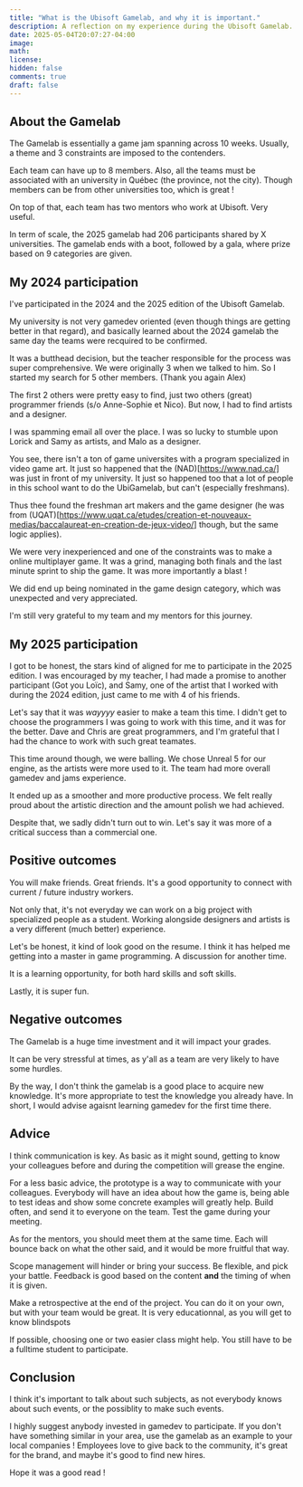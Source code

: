 ```yaml
---
title: "What is the Ubisoft Gamelab, and why it is important."
description: A reflection on my experience during the Ubisoft Gamelab.
date: 2025-05-04T20:07:27-04:00
image:
math:
license:
hidden: false
comments: true
draft: false
---
```


## About the Gamelab

The Gamelab is essentially a game jam spanning across 10 weeks.
Usually, a theme and 3 constraints are imposed to the contenders.

Each team can have up to 8 members. Also, all the teams must be associated
with an university in Québec (the province, not the city). Though members
can be from other universities too, which is great !

On top of that, each team has two mentors who work at Ubisoft. Very useful.

In term of scale, the 2025 gamelab had 206 participants shared by X
universities. The gamelab ends with a boot, followed by a gala, where
prize based on 9 categories are given.

## My 2024 participation

I've participated in the 2024 and the 2025 edition of the Ubisoft Gamelab.

My university is not very gamedev oriented (even though things are getting
better in that regard), and basically learned about the 2024 gamelab
the same day the teams were recquired to be confirmed.

It was a butthead decision, but the teacher responsible for the
process was super comprehensive. We were originally 3 when we talked to him.
So I started my search for 5 other members. (Thank you again Alex)

The first 2 others were pretty easy to find, just two others (great)
programmer friends (s/o Anne-Sophie et Nico). But now, I had to find artists
and a designer.

I was spamming email all over the place. I was so lucky to stumble upon
Lorick and Samy as artists, and Malo as a designer.

You see, there isn't a ton of game universites with a program
specialized in video game art. It just so happened that the (NAD)[https://www.nad.ca/]
was just in front of my university. It just so happened too that a lot
of people in this school want to do the UbiGamelab, but can't
(especially freshmans).

Thus thee found the freshman art makers and the game designer (he was from
(UQAT)[https://www.uqat.ca/etudes/creation-et-nouveaux-medias/baccalaureat-en-creation-de-jeux-video/] though, but the same logic applies).

We were very inexperienced and one of the constraints was to make a
online multiplayer game. It was a grind, managing both finals and
the last minute sprint to ship the game. It was more importantly a blast !

We did end up being nominated in the game design category, which was
unexpected and very appreciated.

I'm still very grateful to my team and my mentors for this journey.

## My 2025 participation

I got to be honest, the stars kind of aligned for me to participate in
the 2025 edition. I was encouraged by my teacher, I had made a promise to
another participant (Got you Loïc), and Samy, one of the artist that I
worked with during the 2024 edition, just came to me with 4 of his friends.

Let's say that it was _wayyyy_ easier to make a team this time.
I didn't get to choose the programmers I was going to work with this time,
and it was for the better. Dave and Chris are great programmers, and I'm
grateful that I had the chance to work with such great teamates.

This time around though, we were balling. We chose Unreal 5 for our engine,
as the artists were more used to it. The team had more overall gamedev and
jams experience.

It ended up as a smoother and more productive process. We felt really
proud about the artistic direction and the amount polish we had achieved.

Despite that, we sadly didn't turn out to win. Let's say it was more of a
critical success than a commercial one.

## Positive outcomes

You will make friends. Great friends. It's a good opportunity to connect
with current / future industry workers.

Not only that, it's not everyday we can work on a big project
with specialized people as a student. Working alongside designers and
artists is a very different (much better) experience.

Let's be honest, it kind of look good on the resume. I think it has
helped me getting into a master in game programming. A discussion for
another time.

It is a learning opportunity, for both hard skills and soft skills.

Lastly, it is super fun.

## Negative outcomes

The Gamelab is a huge time investment and it will impact your grades.

It can be very stressful at times, as y'all as a team are very likely
to have some hurdles.

By the way, I don't think the gamelab is a good place
to acquire new knowledge. It's more appropriate to test
the knowledge you already have. In short, I would advise agaisnt
learning gamedev for the first time there.

## Advice

I think communication is key. As basic as it might sound, getting to know
your colleagues before and during the competition will grease the engine.

For a less basic advice, the prototype is a way to communicate
with your colleagues. Everybody will have an idea about how the game
is, being able to test ideas and show some concrete examples will greatly
help. Build often, and send it to everyone on the team. Test the game
during your meeting.

As for the mentors, you should meet them at the same time. Each will bounce
back on what the other said, and it would be more fruitful that way.

Scope management will hinder or bring your success. Be flexible, and
pick your battle. Feedback is good based on the content **and** the timing
of when it is given.

Make a retrospective at the end of the project. You can do it on your own,
but with your team would be great. It is very educationnal, as you will
get to know blindspots

If possible, choosing one or two easier class might help. You still
have to be a fulltime student to participate.

## Conclusion

I think it's important to talk about such subjects, as not everybody knows
about such events, or the possiblity to make such events.

I highly suggest anybody invested in gamedev to participate. If you
don't have something similar in your area, use the gamelab as an example
to your local companies ! Employees love to give back to the community,
it's great for the brand, and maybe it's good to find new hires.

Hope it was a good read !
